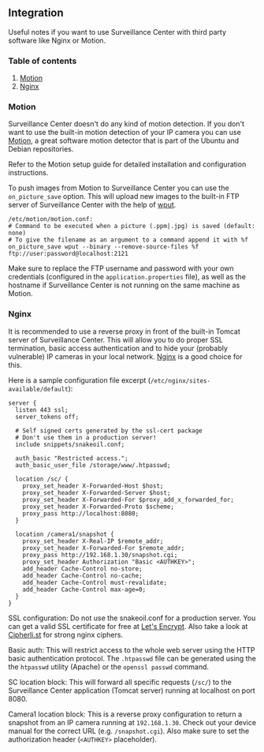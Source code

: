 ## Integration

Useful notes if you want to use Surveillance Center with third party 
software like Nginx or Motion.


### Table of contents

1. [Motion](#motion)
2. [Nginx](#nginx)


### Motion

Surveillance Center doesn't do any kind of motion detection. If you don't
want to use the built-in motion detection of your IP camera you can use
[Motion](https://github.com/Motion-Project/motion), a great software 
motion detector that is part of the Ubuntu and Debian repositories.

Refer to the Motion setup guide for detailed installation and configuration
instructions.

To push images from Motion to Surveillance Center you can use the
`on_picture_save` option. This will upload new images to the built-in 
FTP server of Surveillance Center with the help of [wput](http://wput.sourceforge.net/).

```
/etc/motion/motion.conf:
# Command to be executed when a picture (.ppm|.jpg) is saved (default: none)
# To give the filename as an argument to a command append it with %f
on_picture_save wput --binary --remove-source-files %f ftp://user:password@localhost:2121
```

Make sure to replace the FTP username and password with your own credentials
(configured in the `application.properties` file), as well as the hostname 
if Surveillance Center is not running on the same machine as Motion.


### Nginx

It is recommended to use a reverse proxy in front of the built-in 
Tomcat server of Surveillance Center. This will allow you to do proper SSL 
termination, basic access authentication and to hide your (probably 
vulnerable) IP cameras in your local network. [Nginx](https://nginx.org/en/) is a 
good choice for this.

Here is a sample configuration file excerpt (`/etc/nginx/sites-available/default`):

```
server {
  listen 443 ssl;
  server_tokens off;

  # Self signed certs generated by the ssl-cert package
  # Don't use them in a production server!
  include snippets/snakeoil.conf;

  auth_basic "Restricted access.";
  auth_basic_user_file /storage/www/.htpasswd;

  location /sc/ {
    proxy_set_header X-Forwarded-Host $host;
    proxy_set_header X-Forwarded-Server $host;
    proxy_set_header X-Forwarded-For $proxy_add_x_forwarded_for;
    proxy_set_header X-Forwarded-Proto $scheme;
    proxy_pass http://localhost:8080;
  }

  location /camera1/snapshot {
    proxy_set_header X-Real-IP $remote_addr;
    proxy_set_header X-Forwarded-For $remote_addr;
    proxy_pass http://192.168.1.30/snapshot.cgi;
    proxy_set_header Authorization "Basic <AUTHKEY>";
    add_header Cache-Control no-store;
    add_header Cache-Control no-cache;
    add_header Cache-Control must-revalidate;
    add_header Cache-Control max-age=0;
  }
}
```

SSL configuration: Do not use the snakeoil.conf for a production server.
You can get a valid SSL certificate for free at [Let's Encrypt](https://letsencrypt.org/).
Also take a look at [Cipherli.st](https://cipherli.st/) for strong nginx ciphers.

Basic auth: This will restrict access to the whole web server using the 
HTTP basic authentication protocol. The `.htpasswd` file can be generated 
using the the `htpasswd` utility (Apache) or the `openssl passwd` command.

SC location block: This will forward all specific requests (`/sc/`) to 
the Surveillance Center application (Tomcat server) running at localhost 
on port 8080.

Camera1 location block: This is a reverse proxy configuration to return a 
snapshot from an IP camera running at `192.168.1.30`. Check out your device 
manual for the correct URL (e.g. `/snapshot.cgi`). Also make sure to set 
the authorization header (`<AUTHKEY>` placeholder).
